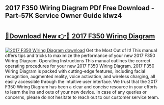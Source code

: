 ## 2017 F350 Wiring Diagram PDf Free Download - Part-57K Service Owner Guide klwz4

# <h2><a href="http://dfrfc8i.blite.top/?on=2017+F350+Wiring+Diagram">🔗Download New 👉🔴 2017 F350 Wiring Diagram</a></h2>

[![2017 F350 Wiring Diagram download](https://i.imgur.com/lujVjoI.png)](http://dfrfc8i.blite.top/?on=2017+F350+Wiring+Diagram)
Get the Most Out of It! This manual offers tips and tricks to maximize the performance of your new 2017 F350 Wiring Diagram. Operating Instructions This manual outlines the correct operating procedures for your new 2017 F350 Wiring Diagram. 2017 F350 Wiring Diagram is packed with cutting-edge features, including facial recognition, augmented reality, voice activation, and wireless charging, all easily accessible through the intuitive user interface. We trust that the 2017 F350 Wiring Diagram has been a clear and concise resource in your efforts to learn the ins and outs of your new device. In case of any queries or concerns, please do not hesitate to reach out to our customer service team.
